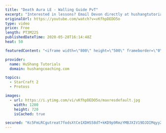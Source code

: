 ```yaml
---
title: "Death Aura LE - Walling Guide PvT"
excerpt: "Interested in lessons? Email Devon directly at hushangtutorials@outlook.com ------------------------------------------------------------------------------------------------------- Want to support HuShang Tutorials directly? Patreon is a website where you can contribute a monthly donation that will help"
originalUrl: https://youtube.com/watch?v=vKfhpDEDO5o
type: video
price: Free
length: PT3M22S
publishedDateTime: 2020-05-28T16:14:48Z
heat: 50

featuredContent: "<iframe width=\"800\" height=\"500\" frameborder=\"0\" src=\"https://www.youtube.com/embed/vKfhpDEDO5o\" allow=\"accelerometer; autoplay; encrypted-media; gyroscope; picture-in-picture\" allowfullscreen></iframe>"

provider:
  name: HuShang Tutorials
  domain: hushangcoaching.com

topics:
  - StarCraft 2
  - Protoss

images:
  - url: https://i.ytimg.com/vi/vKfhpDEDO5o/maxresdefault.jpg
    width: 1280
    height: 720
    isCached: true

secured: "Kc5FmLRCgutreat7fodsXtCe1XDHS58dT+kKD9p9RmzYMBJXIV19DJDIMqyyZ5CWaFezHQVzqF+1+IEPg8FK/nt7W/ksP49Bj3U7e73uL/ho6CeCvrCQ1ViHDVCfCohVmc1D5dlON/GEbCb1/UYfVHT8Ua121wL3bUbei8NzKyfrryDJEpaumgoxS2Cdhzv7XO/l6frf9L9+Dq0+Ss25WMTOdzFb/WWef7+t9E+IjZxz2/Z0WW+VTAnvK5JHUEjNjYq7YORL1GTaEZz+Ntmm9zegcqOoNYOD9pbIn872iEUPtTNKN3Wcj1jiTN0mgq3PhEs9+QkoZAhm9X0iYe7AvHpVNy4O4UzFYrZbehOxWz9GYSTITkdJwKs0BG+xRiNCrDxwQwmCkLB+nEl9j0IKdxkiME81X1PfQfUaoE6FUHg=;Q7YxBRlgxcY9J0/to0/A4A=="
---
```


